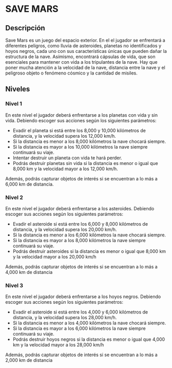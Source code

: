 # SAVE MARS

## Descripción
Save Mars es un juego del espacio exterior. En el el jugador se enfrentará a diferentes peligros, como lluvia de asteroides, planetas no identificados y hoyos negros, cada uno con sus características únicas que pueden dañar la estructura de la nave. Asímismo, encontrará cápsulas de vida, que son esenciales para mantener con vida a los tripulantes de la nave. Hay que poner mucha atención a la velocidad de la nave, distancia entre la nave y el peligroso objeto o fenómeno cósmico y la cantidad de misiles.

## Niveles
### Nivel 1
En este nivel el jugador deberá enfrentarse a los planetas con vida y sin vida. Debiendo escoger sus acciones según los siguientes parámetros:
- Evadir el planeta si está entre los 8,000 y 10,000 kilómetros de distancia, y la velocidad supera los 12,000 km/h.
- Si la distancia es menor a los 8,000 kilómetros la nave chocará siempre.
- Si la distancia es mayor a los 10,000 kilómetros la nave siempre continuará su viaje.
- Intentar destruir un planeta con vida te hará perder.
- Podrás destruir planetas sin vida si la distancia es menor o igual que 8,000 km y la velocidad mayor a los 12,000 km/h.

Además, podrás capturar objetos de interés si se encuentran a lo más a 6,000 km de distancia.

### Nivel 2
En este nivel el jugador deberá enfrentarse a los asteroides. Debiendo escoger sus acciones según los siguientes parámetros:
- Evadir el asteroide si está entre los 6,000 y 8,000 kilómetros de distancia, y la velocidad supera los 20,000 km/h.
- Si la distancia es menor a los 6,000 kilómetros la nave chocará siempre.
- Si la distancia es mayor a los 8,000 kilómetros la nave siempre continuará su viaje.
- Podrás destruir asteroides si la distancia es menor o igual que 8,000 km y la velocidad mayor a los 20,000 km/h

Además, podrás capturar objetos de interés si se encuentran a lo más a 4,000 km de distancia

### Nivel 3
En este nivel el jugador deberá enfrentarse a los hoyos negros. Debiendo escoger sus acciones según los siguientes parámetros:
- Evadir el asteroide si está entre los 4,000 y 6,000 kilómetros de distancia, y la velocidad supera los 28,000 km/h.
- Si la distancia es menor a los 4,000 kilómetros la nave chocará siempre.
- Si la distancia es mayor a los 6,000 kilómetros la nave siempre continuará su viaje.
- Podrás destruir hoyos negros si la distancia es menor o igual que 4,000 km y la velocidad mayor a los 28,000 km/h

Además, podrás capturar objetos de interés si se encuentran a lo más a 2,000 km de distancia